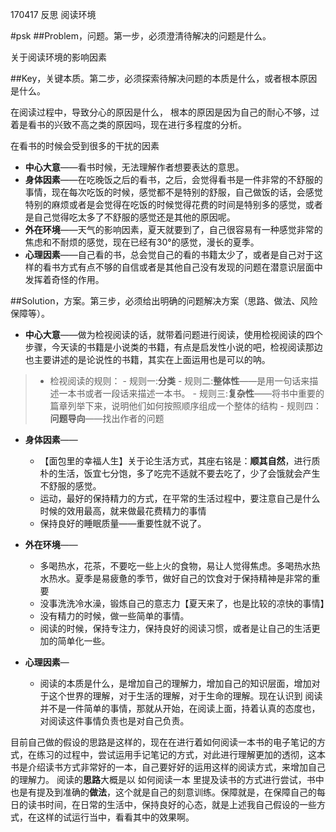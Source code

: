 170417 反思 阅读环境

#psk
##Problem，问题。第一步，必须澄清待解决的问题是什么。

关于阅读环境的影响因素

##Key，关键本质。第二步，必须探索待解决问题的本质是什么，或者根本原因是什么。

在阅读过程中，导致分心的原因是什么，
根本的原因是因为自己的耐心不够，过着是看书的兴致不高之类的原因吗，现在进行多程度的分析。

在看书的时候会受到很多的干扰的因素

- **中心大意**——看书时候，无法理解作者想要表达的意思。
- **身体因素**——在吃晚饭之后的看书，之后，会觉得看书是一件非常的不舒服的事情，现在每次吃饭的时候，感觉都不是特别的舒服，自己做饭的话，会感觉特别的麻烦或者是会觉得在吃饭的时候觉得花费的时间是特别多的感觉，或者是自己觉得吃太多了不舒服的感觉还是其他的原因呢。  
- **外在环境**——天气的影响因素，夏天就要到了，自己很容易有一种感觉非常的焦虑和不耐烦的感觉，现在已经有30°的感觉，漫长的夏季。
- **心理因素**——自己看的书，总会觉自己的看的书籍太少了，或者是自己对于这样的看书方式有点不够的自信或者是其他自己没有发现的问题在潜意识层面中发挥着奇怪的作用。


##Solution，方案。第三步，必须给出明确的问题解决方案（思路、做法、风险保障等）。


- **中心大意**——做为检视阅读的话，就带着问题进行阅读，使用检视阅读的四个步骤，今天读的书籍是小说类的书籍，有点是启发性小说的吧，检视阅读那边也主要讲述的是论说性的书籍，其实在上面运用也是可以的呐。
	
> - 检视阅读的规则：
	- 规则一:**分类**
	- 规则二:**整体性**——是用一句话来描述一本书或者一段话来描述一本书。
	- 规则三:**复杂性**——将书中重要的篇章列举下来，说明他们如何按照顺序组成一个整体的结构
	- 规则四：**问题导向**——找出作者的问题


- **身体因素**——

	- 【面包里的幸福人生】关于论生活方式，其座右铭是：**顺其自然**，进行质朴的生活，饭宜七分饱，多了吃完不适就不要去吃了，少了会饿就会产生不舒服的感觉。
	- 运动，最好的保持精力的方式，在平常的生活过程中，要注意自己是什么时候的效用最高，就来做最花费精力的事情
	- 保持良好的睡眠质量——重要性就不说了。
	
- **外在环境**——

	- 多喝热水，花茶，不要吃一些上火的食物，易让人觉得焦虑。多喝热水热水热水。夏季是易疲惫的季节，做好自己的饮食对于保持精神是非常的重要
	- 没事洗洗冷水澡，锻炼自己的意志力【夏天来了，也是比较的凉快的事情】
	- 没有精力的时候，做一些简单的事情。
	- 阅读的时候，保持专注力，保持良好的阅读习惯，或者是让自己的生活更加的简单化一些。


- **心理因素**—


	- 阅读的本质是什么，是增加自己的理解力，增加自己的知识层面，增加对于这个世界的理解，对于生活的理解，对于生命的理解。现在认识到 阅读并不是一件简单的事情，那就从开始，在阅读上面，持着认真的态度也，对阅读这件事情负责也是对自己负责。



目前自己做的假设的思路是这样的，现在在进行着如何阅读一本书的电子笔记的方式，在练习的过程中，尝试运用手记笔记的方式，对此进行理解更加的透彻，这本书是介绍读书方式非常好的一本，自己要好好的运用这样的阅读方式，来增加自己的理解力。
  阅读的**思路**大概是以 如何阅读一本 里提及读书的方式进行尝试，书中也是有提及到准确的**做法**，这个就是自己的刻意训练。保障就是，在保障自己的每日的读书时间，在日常的生活中，保持良好的心态，就是上述我自己假设的一些方式，在这样的试运行当中，看看其中的效果啊。

